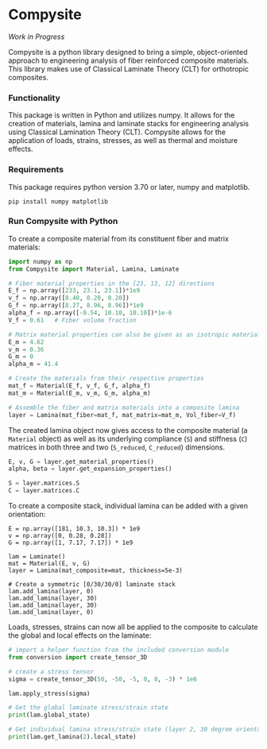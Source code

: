 # Compysite

<i> Work in Progress </i>

Compysite is a python library designed to bring a simple, object-oriented approach to engineering analysis of fiber reinforced composite materials.  This library makes use of Classical Laminate Theory (CLT) for orthotropic composites. 

### Functionality

This package is written in Python and utilizes numpy. It allows for the creation of materials, lamina and laminate stacks for engineering analysis using Classical Lamination Theory (CLT).  Compysite allows for the application of loads, strains, stresses, as well as thermal and moisture effects. 

### Requirements

This package requires python version 3.70 or later, numpy and matplotlib.  
```
pip install numpy matplotlib
```

### Run Compysite with Python



To create a composite material from its constituent fiber and matrix materials:
```python
import numpy as np
from Compysite import Material, Lamina, Laminate

# Fiber material properties in the [23, 13, 12] directions
E_f = np.array([233, 23.1, 23.1])*1e9
v_f = np.array([0.40, 0.20, 0.20])
G_f = np.array([8.27, 8.96, 8.96])*1e9
alpha_f = np.array([-0.54, 10.10, 10.10])*1e-6
V_f = 0.61   # Fiber volume fraction

# Matrix material properties can also be given as an isotropic material
E_m = 4.62
v_m = 0.36
G_m = 0
alpha_m = 41.4

# Create the materials from their respective properties
mat_f = Material(E_f, v_f, G_f, alpha_f)
mat_m = Material(E_m, v_m, G_m, alpha_m)

# Assemble the fiber and matrix materials into a composite lamina
layer = Lamina(mat_fiber=mat_f, mat_matrix=mat_m, Vol_fiber=V_f)
```

The created lamina object now gives access to the composite material (a ```Material``` object) as well as its underlying compliance (```S```) and stiffness (```C```) matrices in both three and two (```S_reduced```, ```C_reduced```) dimensions.

```python
E, v, G = layer.get_material_properties()
alpha, beta = layer.get_expansion_properties()

S = layer.matrices.S
C = layer.matrices.C
```

To create a composite stack, individual lamina can be added with a given orientation:
```
E = np.array([181, 10.3, 10.3]) * 1e9
v = np.array([0, 0.28, 0.28])
G = np.array([1, 7.17, 7.17]) * 1e9

lam = Laminate()
mat = Material(E, v, G)
layer = Lamina(mat_composite=mat, thickness=5e-3)

# Create a symmetric [0/30/30/0] laminate stack
lam.add_lamina(layer, 0)
lam.add_lamina(layer, 30)
lam.add_lamina(layer, 30)
lam.add_lamina(layer, 0)
```

Loads, stresses, strains can now all be applied to the composite to calculate the global and local effects on the laminate:

```python
# import a helper function from the included conversion module
from conversion import create_tensor_3D

# create a stress tensor
sigma = create_tensor_3D(50, -50, -5, 0, 0, -3) * 1e6

lam.apply_stress(sigma)

# Get the global laminate stress/strain state
print(lam.global_state)

# Get individual lamina stress/strain state (layer 2, 30 degree orientation here)
print(lam.get_lamina(2).local_state)
```
